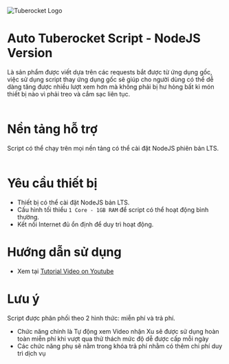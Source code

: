 ![Tuberocket Logo](https://play-lh.googleusercontent.com/p96J9DbjJ7XFCUhBicrN9FTIQY-f_-NrNLMm422SRZWzXoAmIPjBjoA9Unf34HMmJkI)

# Auto Tuberocket Script - NodeJS Version
Là sản phẩm được viết dựa trên các requests bắt được từ ứng dụng gốc, việc sử dụng script thay ứng dụng gốc sẽ giúp cho người dùng có thể dễ dàng tăng được nhiều lượt xem hơn mà không phải bị hư hỏng bất kì món thiết bị nào vì phải treo và cắm sạc liên tục.
<br>
<br>
# Nền tảng hỗ trợ
Script có thể chạy trên mọi nền tảng có thể cài đặt NodeJS phiên bản LTS.
<br>
<br>
# Yêu cầu thiết bị
- Thiết bị có thể cài đặt NodeJS bản LTS.
- Cấu hình tối thiểu `1 Core - 1GB RAM` để script có thể hoạt động bình thường.
- Kết nối Internet đủ ổn định để duy trì hoạt động.

# Hướng dẫn sử dụng
- Xem tại [Tutorial Video on Youtube](https://www.youtube.com/channel/UCuMDKQ19ta7KD9zivMAd8hQ)

# Lưu ý
Script được phân phối theo 2 hình thức: miễn phí và trả phí.
- Chức năng chính là Tự động xem Video nhận Xu sẽ được sử dụng hoàn toàn miễn phí khi vượt qua thử thách mức độ dễ được cấp mỗi ngày
- Các chức năng phụ sẽ nằm trong khóa trả phí nhằm có thêm chi phí duy trì dịch vụ
